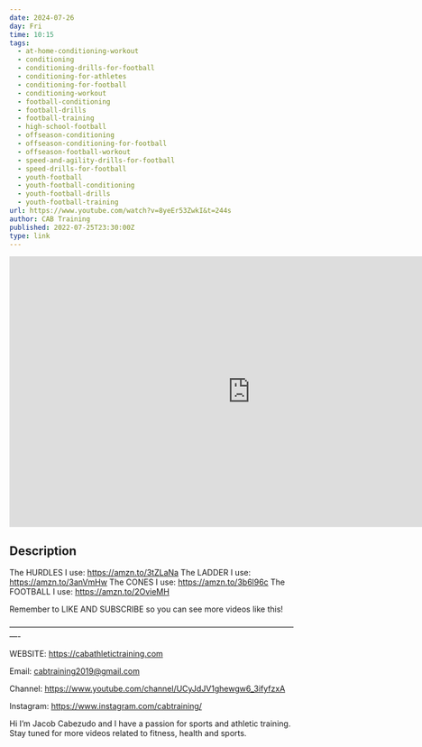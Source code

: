 ```yaml
---
date: 2024-07-26
day: Fri
time: 10:15
tags:
  - at-home-conditioning-workout
  - conditioning
  - conditioning-drills-for-football
  - conditioning-for-athletes
  - conditioning-for-football
  - conditioning-workout
  - football-conditioning
  - football-drills
  - football-training
  - high-school-football
  - offseason-conditioning
  - offseason-conditioning-for-football
  - offseason-football-workout
  - speed-and-agility-drills-for-football
  - speed-drills-for-football
  - youth-football
  - youth-football-conditioning
  - youth-football-drills
  - youth-football-training
url: https://www.youtube.com/watch?v=8yeEr53ZwkI&t=244s
author: CAB Training
published: 2022-07-25T23:30:00Z
type: link
---
```


<iframe width="854" height="480" src="https://www.youtube.com/embed/8yeEr53ZwkI" frameborder="0" allowfullscreen></iframe>

## Description
The HURDLES I use: https://amzn.to/3tZLaNa
The LADDER I use: https://amzn.to/3anVmHw
The CONES I use: https://amzn.to/3b6l96c 
The FOOTBALL I use: https://amzn.to/2OvieMH 

Remember to LIKE AND SUBSCRIBE so you can see more videos like this!

—————————————————————————————————————-

WEBSITE: https://cabathletictraining.com 
 
Email: cabtraining2019@gmail.com

Channel: https://www.youtube.com/channel/UCyJdJV1ghewgw6_3ifyfzxA 

Instagram: https://www.instagram.com/cabtraining/ 


Hi I’m Jacob Cabezudo and I have a passion for sports and athletic training. Stay tuned for more videos related to fitness, health and sports.